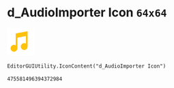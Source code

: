# d_AudioImporter Icon `64x64`
<img src="/img/d_AudioImporter%20Icon.png" width=64 height=64>

``` CSharp
EditorGUIUtility.IconContent("d_AudioImporter Icon")
```
```
475581496394372984
```
